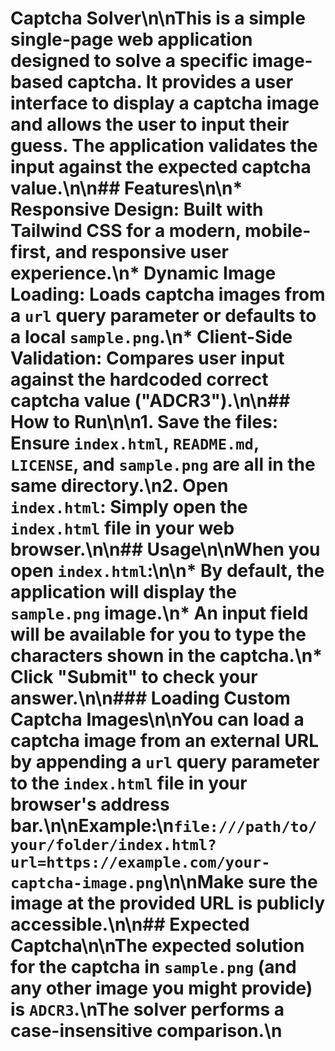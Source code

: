 # Captcha Solver\n\nThis is a simple single-page web application designed to solve a specific image-based captcha. It provides a user interface to display a captcha image and allows the user to input their guess. The application validates the input against the expected captcha value.\n\n## Features\n\n*   **Responsive Design**: Built with Tailwind CSS for a modern, mobile-first, and responsive user experience.\n*   **Dynamic Image Loading**: Loads captcha images from a `url` query parameter or defaults to a local `sample.png`.\n*   **Client-Side Validation**: Compares user input against the hardcoded correct captcha value ("ADCR3").\n\n## How to Run\n\n1.  **Save the files**: Ensure `index.html`, `README.md`, `LICENSE`, and `sample.png` are all in the same directory.\n2.  **Open `index.html`**: Simply open the `index.html` file in your web browser.\n\n## Usage\n\nWhen you open `index.html`:\n\n*   By default, the application will display the `sample.png` image.\n*   An input field will be available for you to type the characters shown in the captcha.\n*   Click "Submit" to check your answer.\n\n### Loading Custom Captcha Images\n\nYou can load a captcha image from an external URL by appending a `url` query parameter to the `index.html` file in your browser's address bar.\n\n**Example:**\n`file:///path/to/your/folder/index.html?url=https://example.com/your-captcha-image.png`\n\nMake sure the image at the provided URL is publicly accessible.\n\n## Expected Captcha\n\nThe expected solution for the captcha in `sample.png` (and any other image you might provide) is **`ADCR3`**.\nThe solver performs a case-insensitive comparison.\n